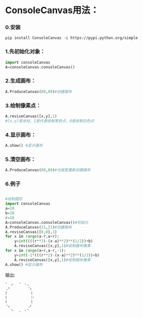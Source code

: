 
# ConsoleCanvas用法：

### 0.安装
```shell
pip install ConsoleCanvas -i https://pypi.python.org/simple
```

### 1.先初始化对象：

```python
import consoleCanvas
A=consoleCanvas.consoleCanvas()
```
### 2.生成画布：
```python
A.ProduceCanvas(80,80)#创建画布
```
### 3.绘制像素点：
```python
A.reviseCanvas([x,y],1)
#[x,y]是坐标，1是代表绘制黑色点，0是绘制白色点
```
### 4.显示画布：
```python
A.show() #显示画布
```
### 5.清空画布：
```python
A.ProduceCanvas(80,80)#也就是重新创建画布
```
### 6.例子
```python

#绘制圆形
import consoleCanvas
a=10
b=10
r=10
A=consoleCanvas.consoleCanvas()#初始化
A.ProduceCanvas(21,21)#创建画布
A.reviseCanvas([0,0],1)
for x in range(a-r,a+r):
    y=int((((r**2)-(x-a)**2)**(1/2))+b)
    A.reviseCanvas([x,y],1)#绘制画布像素
for x in range(a+r,a-r,-1):
    y=int(-1*(((r**2)-(x-a)**2)**(1/2))+b)
    A.reviseCanvas([x,y],1)#绘制画布像素
A.show() #显示画布

```
输出:
```shell
⠁⠀⠔⠀⠀⠁⠀⠂⠄⠀⠀⠀⠀⠀⠀⠀⠀⠀⠀⠀⠀⠀⠀⠀⠀⠀⠀⠀⠀⠀⠀⠀⠀⠀⠀⠀⠀⠀⠀⠀
⠠⠃⠀⠀⠀⠀⠀⠀⠈⠆⠀⠀⠀⠀⠀⠀⠀⠀⠀⠀⠀⠀⠀⠀⠀⠀⠀⠀⠀⠀⠀⠀⠀⠀⠀⠀⠀⠀⠀⠀
⠇⠀⠀⠀⠀⠀⠀⠀⠀⠸⠀⠀⠀⠀⠀⠀⠀⠀⠀⠀⠀⠀⠀⠀⠀⠀⠀⠀⠀⠀⠀⠀⠀⠀⠀⠀⠀⠀⠀⠀
⠇⠀⠀⠀⠀⠀⠀⠀⠀⠨⠂⠀⠀⠀⠀⠀⠀⠀⠀⠀⠀⠀⠀⠀⠀⠀⠀⠀⠀⠀⠀⠀⠀⠀⠀⠀⠀⠀⠀⠀
⠇⠀⠀⠀⠀⠀⠀⠀⠀⠸⠀⠀⠀⠀⠀⠀⠀⠀⠀⠀⠀⠀⠀⠀⠀⠀⠀⠀⠀⠀⠀⠀⠀⠀⠀⠀⠀⠀⠀⠀
⠈⠆⠀⠀⠀⠀⠀⠀⠠⠃⠀⠀⠀⠀⠀⠀⠀⠀⠀⠀⠀⠀⠀⠀⠀⠀⠀⠀⠀⠀⠀⠀⠀⠀⠀⠀⠀⠀⠀⠀
⠀⠀⠑⠀⠀⠄⠀⠂⠁⠀
```